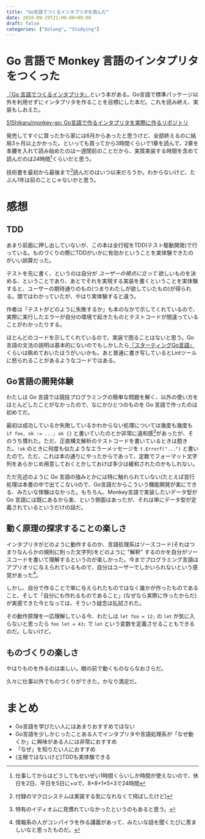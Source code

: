 ```yaml
---
title: "Go言語でつくるインタプリタを読んだ"
date: 2018-09-29T21:00:00+09:00
draft: false
categories: ["Golang", "Studying"]
---
```


# Go 言語で Monkey 言語のインタプリタをつくった

[『Go 言語でつくるインタプリタ』](https://www.amazon.co.jp/Go%E8%A8%80%E8%AA%9E%E3%81%A7%E3%81%A4%E3%81%8F%E3%82%8B%E3%82%A4%E3%83%B3%E3%82%BF%E3%83%97%E3%83%AA%E3%82%BF-Thorsten-Ball/dp/4873118220/ref=sr_1_1?ie=UTF8&qid=1538222383&sr=8-1&keywords=Go%E8%A8%80%E8%AA%9E%E3%81%A7%E3%81%A4%E3%81%8F%E3%82%8B)という本がある。Go言語で標準パッケージ以外を利用せずにインタプリタを作ることを目標にした本だ。これを読み終え、実装もしおえた。

[515hikaru/monkey\-go: Go言語で作るインタプリタを実際に作るリポジトリ](https://github.com/515hikaru/monkey-go)

発売してすぐに買ったから家には6月からあったと思うけど、全部終えるのに結局3ヶ月以上かかった。といっても買ってから3時間くらいで1章を読んで、2章を本腰を入れて読み始めたのは一週間前のことだから、実質実装する時間を含めて読んだのは24時間[^1]くらいだと思う。

技術書を最初から最後まで[^2]読んだのはいつ以来だろうか。わからないけど、たぶん1年は前のことじゃないかと思う。

[^1]: 仕事してからはどうしてもせいぜい1時間くらいしか時間が使えないので、休日を2日、平日を5日に+αで、8+8+1*5+3で24時間

[^2]: 付録のマクロシステムは実装する気になれなくて飛ばしたけど)

<!--more-->

# 感想

## TDD

あまり前面に押し出していないが、この本は全行程をTDD(テスト駆動開発)で行っている。ものづくりの際にTDDがいかに有効かということを実体験できたのがいい誤算だった。

テストを先に書く、というのは自分が *ユーザーの視点に立って* 欲しいものを決める、ということであり、あとでそれを実現する実装を書くということを実体験すると、ユーザーの期待通りのもの(つまりわたしが欲していたもの)が得られる。頭ではわかっていたが、やはり実体験すると違う。

作者は「テストがどのように失敗するか」も本のなかで示してくれているので、実際に実行したエラーが自分の環境で起きたものとテストコードが間違っていることがわかったりする。

ほとんどのコードを示してくれているので、実装で困ることはないと思う。Go言語の文法の説明は基本的にないのでもしかしたら[『スターティングGo言語』](https://www.amazon.co.jp/%E3%82%B9%E3%82%BF%E3%83%BC%E3%83%86%E3%82%A3%E3%83%B3%E3%82%B0Go%E8%A8%80%E8%AA%9E-CodeZine-BOOKS-%E6%9D%BE%E5%B0%BE-%E6%84%9B%E8%B3%80/dp/4798142417/ref=sr_1_1?ie=UTF8&qid=1538223334&sr=8-1&keywords=%E3%82%B9%E3%82%BF%E3%83%BC%E3%83%86%E3%82%A3%E3%83%B3%E3%82%B0Go%E8%A8%80%E8%AA%9E)くらいは眺めておいたほうがいいかも。あと普通に書き写しているとLintツールに怒られることがあるようなコードではある。

## Go言語の開発体験

わたしは Go 言語では競技プログラミングの簡単な問題を解く、以外の使い方をほとんどしたことがなかったので、なにかひとつのものを Go 言語で作ったのは初めてだ。

最初は成功しているか失敗しているかわからない処理については幾度も幾度も `if foo, ok := ...; ok {}` と書いていたのとか非常に違和感[^3]があったが、そのうち慣れた。ただ、正直構文解析のテストコードを書いているときは飽きた。`!ok` のときに何度も似たようなエラーメッセージを `t.Errorf("...")` と書いたので。ただ、これは本の通りにやったからであって、定数でフォーマット文字列をあらかじめ用意しておくとかしておけば多少は緩和されたのかもしれない。

[^3]: 特有のイディオムに見慣れていなかったというのもあると思う。

ただ先述のように Go 言語の強みとかには特に触れられていない(たとえば並行処理は本書の中で出てこない)ので、Go言語だからこういう機能開発が楽にできる、みたいな体験はなかった。もちろん、Monkey言語で実装したいデータ型が Go 言語には既にあるから楽、という側面はあったが、それは単にデータ型が定義されているというだけの話だ。

## 動く原理の探求することの楽しさ

インタプリタがどのように動作するのか、言語処理系はソースコード(それはつまりなんらかの規則に則った文字列)をどのように "解釈" するのかを自分がソースコードを書いて理解するというのが楽しかった。今までプログラミング言語はアプリオリに与えられているもので、自分はユーザーでしかいられないという感覚があった[^4]。

しかし、自分で作ることで単に与えられたものではなく誰かが作ったものであること、そして「自分にも作れるものであること」(なぜなら実際に作ったからだ)が実感できた今となっては、そういう疑念は払拭された。

その動作原理を一応理解している今、わたしは `let foo = 12;` の `let` が気に入らないと思ったら `foo let = 43;` で `let` という変数を定義させることもできるのだ。しないけど。

[^4]: 情報系の人がコンパイラを作る講義があって、みたいな話を聞くたびに羨ましいなと思ったものだ。

## ものづくりの楽しさ

やはりものを作るのは楽しい。眼の前で動くものならなおさらだ。

久々に仕事以外でものづくりができた。かなり満足だ。

# まとめ

- Go言語を学びたい人にはあまりおすすめではない
- Go言語を少しかじったことある人でインタプリタや言語処理系が「なぜ動くか」に興味がある人には非常におすすめ
- 「なぜ」を知りたい人におすすめ
- (主眼ではないけど)TDDも実体験できる
